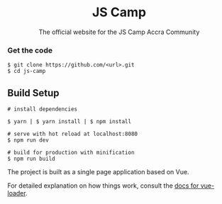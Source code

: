 <h1 align=center><b>JS Camp</b></h1>
<p align="center">The official website for the JS Camp Accra Community</p>
 
### Get the code 
```terminal
$ git clone https://github.com/<url>.git
$ cd js-camp

```

## Build Setup

```terminal
# install dependencies

$ yarn | $ yarn install | $ npm install
```

```terminal
# serve with hot reload at localhost:8080
$ npm run dev
```

```terminal
# build for production with minification
$ npm run build
```

The project is built as a single page application based on Vue.

For detailed explanation on how things work,
consult the [docs for vue-loader](http://vuejs.github.io/vue-loader).
